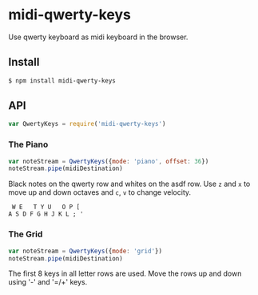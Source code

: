 midi-qwerty-keys
===

Use qwerty keyboard as midi keyboard in the browser.

## Install

```bash
$ npm install midi-qwerty-keys
```

## API

```js
var QwertyKeys = require('midi-qwerty-keys')
```

### The Piano

```js
var noteStream = QwertyKeys({mode: 'piano', offset: 36})
noteStream.pipe(midiDestination)
```

Black notes on the qwerty row and whites on the asdf row. Use `z` and `x` to move up and down octaves and `c`, `v` to change velocity.

```
 W E   T Y U   O P [
A S D F G H J K L ; '
```

### The Grid

```js
var noteStream = QwertyKeys({mode: 'grid'})
noteStream.pipe(midiDestination)
```

The first 8 keys in all letter rows are used. Move the rows up and down using '-' and '=/+' keys. 
